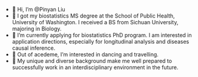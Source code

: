 - 👋 Hi, I’m @Pinyan Liu
- 👩 I got my biostatistics MS degree at the School of Public Health, University of Washington. I received a BS from Sichuan University, majoring in Biology.
- 🌱 I’m currently applying for biostatistics PhD program. I am interested in application directions, especially for longitudinal analysis and diseases causal inference.
- 👀 Out of acedeme, I’m interested in dancing and travelling.
- 📖 My unique and diverse background make me well prepared to successfully work in an interdisciplinary environment in the future. 


<!---
Pinyan-Liu/Pinyan-Liu is a ✨ special ✨ repository because its `README.md` (this file) appears on your GitHub profile.
You can click the Preview link to take a look at your changes.
---> 
